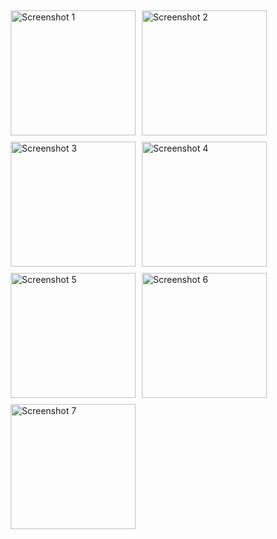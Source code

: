 <div style="display:flex; flex-wrap: wrap;">
    <img src="https://github.com/Jaat0050/photo_filter_flutter_app/assets/128021626/1266970f-7eec-45b2-a411-4bfb9fbf6bb0" alt="Screenshot 1" style="width:200px; margin:5px;">
    <img src="https://github.com/Jaat0050/photo_filter_flutter_app/assets/128021626/4abb1414-ccc5-4766-810d-0f6a51a89482" alt="Screenshot 2" style="width:200px; margin:5px;">
    <img src="https://github.com/Jaat0050/photo_filter_flutter_app/assets/128021626/d5535a65-b5aa-4d06-912b-bf717c5d4a71" alt="Screenshot 3" style="width:200px; margin:5px;">
    <img src="https://github.com/Jaat0050/photo_filter_flutter_app/assets/128021626/6eb827bf-5503-46cf-b2dd-4cdc2a23f6e5" alt="Screenshot 4" style="width:200px; margin:5px;">
    <img src="https://github.com/Jaat0050/photo_filter_flutter_app/assets/128021626/7247603d-b984-46fe-974a-173ac23bc371" alt="Screenshot 5" style="width:200px; margin:5px;">
    <img src="https://github.com/Jaat0050/photo_filter_flutter_app/assets/128021626/8aa0a5fe-ddf5-40c3-9e99-3d17e7a4c1e2" alt="Screenshot 6" style="width:200px; margin:5px;">
    <img src="https://github.com/Jaat0050/photo_filter_flutter_app/assets/128021626/98a8e146-d74c-4785-866e-9b4ee63bd727" alt="Screenshot 7" style="width:200px; margin:5px;">
</div>
